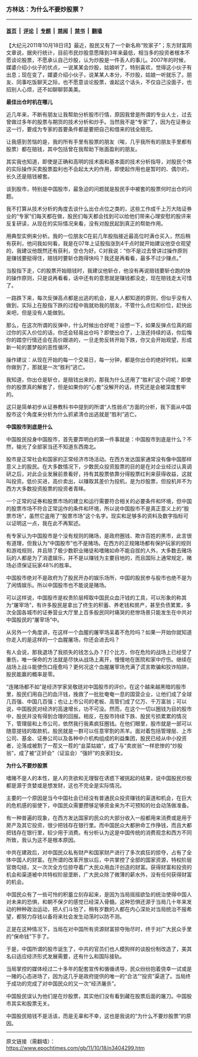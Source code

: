 ### 方林达：为什么不要炒股票？

---

#### [首页](../../../..?n3404299) &nbsp;|&nbsp; [评论](../../../../../epoch-comment?n3404299) &nbsp;|&nbsp; [专题](../../../../../epoch-special?n3404299) &nbsp;|&nbsp; [禁闻](../../../../../epoch-news?n3404299) &nbsp;|&nbsp; [禁书](../../../../../books?n3404299) &nbsp;|&nbsp; [翻墙](https://github.com/gfw-breaker/nogfw/blob/master/README.md?n3404299)


<div class="post_content" id="artbody" itemprop="articleBody">
 <!-- article content begin -->
 <p>
  【大纪元2011年10月18日讯】最近，股民又有了一个新名称“败家子”；东方财富网文章说，据央行统计，目前市民炒股意愿降到3年来最低，相当多的投资者根本不愿谈论股票，不愿承认自己炒股，认为炒股是一件丢人的事儿。2007年的时候，媒婆介绍小伙子的优点，一说某某会炒股，姑娘听了，特别喜欢，觉得这小伙子有出息；现在变了，媒婆介绍小伙子，说某某人本分，不炒股，姑娘一听就乐了。朋友、同事吃饭聊天之际，也不愿意谈论股票，谁起这个话头，不仅自己没面子，也招别人心烦，还不如聊聊郭美美。
 </p>
 <p>
  <b>
   最佳出仓时机在哪儿
  </b>
 </p>
 <p>
  近几年来，不断有朋友让我帮助分析股市行情，原因我曾是所谓的专业人士，过去曾做过多年的股票与期货的技术分析和炒手。当然我不是“专家”了，因为在证券业这一行，要成为专家的首要条件都是要把自己和借来的钱全赔完。
 </p>
 <p>
  让我感到苦恼的是，我的所有手里有股票的朋友（唉，几乎我所有的朋友手里都有股票）都在赔钱，其中包括曾在我帮助下账面盈利的朋友。
 </p>
 <p>
  其实我也知道，即使是正确和高明的技术面和基本面的技术分析指导，对股民个体的实际操作买卖股票盈利也不会起太大的作用，即使起作用也是暂时的、偶尔的，长久还是赔钱被套。
 </p>
 <p>
  谈到股市，特别是中国股市，最急迫的问题就是股民手中被套的股票何时出仓的问题。
 </p>
 <p>
  我不打算从技术分析的角度去谈什么出仓点位之类的，这些工作成千上万大陆证券业的“专家”们每天都在做，股民们每天都会找到可以给他们带来心理安慰的股评来反复研读，从现在的实际情况来看，没有对股民起到真正的帮助作用。
 </p>
 <p>
  用典型实例来分析。我的一位朋友C在前几年股指接近最高位时满仓买入，然后稍有获利，他问我如何看，我是在07年上证股指涨到4千点时就开始建议他空仓观望的，我建议他既然还有获利，空仓为好。C对我说：“你不是过去曾讲过操作原则是赚钱要挺得住，赔钱时要斩仓跑得快吗？我还是再看看，最多不过少赚点。”
 </p>
 <p>
  当股指下走，C的股票开始赔钱时，我建议他斩仓，他没有再说赔钱要斩仓跑的快的操作原则，只是说再看看，话中还有的意思就是赚钱都没走，现在赔钱走太可惜了。
 </p>
 <p>
  一路跌下来，每次反弹高点都是出逃的机会，是人人都知道的原则，但似乎没有人做到，实际上在股指下跌的过程中我就劝我的朋友，不管什么点位和价位，赶快出来吧，但是没有人能做到。
 </p>
 <p>
  那么，在这次所谓的反弹中，什么时候出仓好呢？设想一下，如果反弹点位真的超过你的买入价位的话，你还会轻易出仓吗？即使出仓了，上涨还持续的话，你后悔你的踏空行情还会在高价跟进的，一旦走势反转开始下跌，你又会开始观望，形成新一轮的噩梦般的恶性循环。
 </p>
 <p>
  操作建议：从现在开始的每一个交易日，每一分钟，都是你出仓的绝好时机，如果你做到了，那就是一次“胜利”逃亡。
 </p>
 <p>
  我知道，你出仓是斩仓，是赔钱出来的，那我为什么还用了“胜利”这个词呢？即使你的股票真的解套了，但是如果你的“心套”没解开的话，终究还是会被深度套牢的。
 </p>
 <p>
  这只是简单初步从证券教科书中提到的所谓“人性弱点”方面的分析，我下面从中国股市这个角度来分析为什么抓紧清仓出逃就是“胜利”逃亡。
 </p>
 <p>
  <b>
   中国股市到底是什么
  </b>
 </p>
 <p>
  中国股民投身中国股市，首先要弄明白的第一件事就是：中国股市到底是什么？不然，输光了全部家当还不知道东西南北。
 </p>
 <p>
  股市是正常社会和国家的正常经济市场活动。在西方发达国家通常没有像中国那样意义上的股民。在大多数情况下，少数民众投资股票的目的是在对企业经过认真调研之后，对此企业发展前景看好，持有其股票依靠分得股票红利来获得收益，这就叫投资。低价买进，高价卖出，以赚取其差价为投机，是为炒股票，但投机并不为西方大多数投资股票的投资者青睐。
 </p>
 <p>
  一个正常的证券和股票市场的建立和运行需要符合相关的必要条件和环境，但中国的股票市场不符合正常运作的条件和环境，所以说中国股市不是真正意义上的“股票市场”，虽然它盗用了“股票市场”这个名字。现实和足够多的资料及数字指标可以证明这一点，我在此不再絮述。
 </p>
 <p>
  有专家认为中国股市是个没有规则的赌场，是政府圈钱、欺诈百姓的黑市，此言很有道理，但我认为“中国股市”也不是赌场。在西方的正规赌场都有保护玩家的规则和游戏规则，并且除了极少数职业赌徒和嗜赌如命不能自拔的人外，大多数去赌场玩的人都是为了消遣娱乐，并不是以赚钱为主要目地的，而且国际上通常规定，赌场必须保证玩家48%的胜率。
 </p>
 <p>
  中国股市绝对不是政府为了股民开办的娱乐场所，中国的股民参与股市也绝不是为了闲情娱乐。所以中国股市也不能说是赌场。
 </p>
 <p>
  可以这样说，中国股市是权贵阶层榨取中国民众血汗钱的工具，可以形象的称其为“屠宰场”，有许多股民是拿出了终生的积蓄、养老钱和房产，甚至负债累累，多次全国各城市的证券营业大厅里上百多股民同时痛哭的悲惨场景只能发生在中共对中国股民的“屠宰场”中。
 </p>
 <p>
  从另外一个角度讲，在这样一个血腥的屠宰场呆着不危险吗？如果一开始你就知道你走入的是这样的一个血腥屠场，你还会进去吗？
 </p>
 <p>
  有人会说，那我退场了我损失的钱怎么办？打个比方，你在危险的战场上已经受了重伤，唯一保命的方法就是尽快从战场上离开，慢慢地在医院和家中疗伤。继续在战场上战斗能使伤口痊愈吗？更何况这个血腥屠宰场充满了谎言欺骗和狡诈陷阱，股民能赢的概率是零。
 </p>
 <p>
  “连赌场都不如”是经济学家吴敬琏对中国股市的评价。在这个越来越黑暗的股市里，股民们用自己的血汗钱，挽救了一批批奄奄一息的国营企业，让他们成了全球几百强、中国几百强；也让上市公司的老板、高管们成了亿万、千万富翁；可以说，中国股民对经济的高速增长，功不可没。然而，在这个一切以圈钱为目的股市中，股民并没有得到合理的回报。相反，在股市持续下跌、股民亏损累累的情况下，管理层和上市公司，依然我行我素疯狂圈钱。在他们眼里，股市就是一部可以随意提钱的取款机，股民就是一群可以任意宰割的羔羊。面对着包括管理层、上市公司、基金、证券公司以及各种中介机构组成的利益集团，股民已经从中小投资者，沦落成被割了一茬又一茬的“韭菜姑娘”，成了与“卖炭翁”一样悲惨的“炒股翁”，成了被“正奸会”（证监会）“强奸”的良家妇女。
 </p>
 <p>
  <b>
   为什么不要炒股票
  </b>
 </p>
 <p>
  嗜赌不是人的本性，是人的贪欲和无理智在诱惑下被挑起的结果，说中国股民炒股都是源于贪婪或是想发财，这也不完全是实际情况。
 </p>
 <p>
  主要的一个原因是当今中国社会已经没有普通民众投资赚钱的渠道和机会，在巨大的危机感的驱使下，中国民众需要攒够足够资金来为不可预知的社会动荡做准备。
 </p>
 <p>
  有一种普遍的现象，在西方发达国家的民众的大部分收入一般都用来消费或是用于房产及其它投资，很少把钱存在银行里。而中国民众大都拚命工作挣钱，而且大都把钱存在银行里，较少用于消费。有分析认为这是中国传统的消费观念和西方不同所致，我认为这不是根本原因。
 </p>
 <p>
  中共在建政后，对中国民众私有财产和国家财产进行了多次疯狂的掠夺，占有了全体中国人的财富。在所谓的改革开放以后，中共掌控了全部的国家资源，特权阶层官商勾结，又一次次全方位掠夺着广大民众用血汗创造的财富。获得财富和投资的机会和渠道被中共特权阶层垄断，广大民众除了微薄的薪水外，没有任何获得财富的机会。
 </p>
 <p>
  中国民众有了一些可怜的积蓄立刻存起来，是因为当局摇摇欲坠的统治使得中国人对未来的恐惧，和朝不保夕的感觉已经深入骨髓。这种恐惧还源于当局几十年来发动的种种政治运动，把人们斗怕了，稍有岁数的人都在内心深处对当局统治不报希望，都努力存钱以备将来社会发生动荡时以防不测。
 </p>
 <p>
  正是在这种情况下，当局在对中国所有资源财富掠夺殆尽时，终于对广大民众手里的“保命钱”下手了。
 </p>
 <p>
  于是，中国所谓的股市诞生了，中共的官员们也人模狗样的谈股份制改造了，美其名曰适应经济形式发展需要，还有什么和国际接轨。
 </p>
 <p>
  当局掌控的媒体经过二十多年的配套宣传和循循诱导，民众纷纷抱着侥幸一试或是一赌的心态进场了，因为这几乎是政府提供的唯一的“合法”“投资”渠道了。当局终于成功的完成了对中国民众的又一次“经济屠杀”。
 </p>
 <p>
  中国股民误认为他们是在炒股票，其实他们没有看到藏在股票后面的屠刀。中国股市其实和股票无关。
 </p>
 <p>
  中国股民赔钱不是活该，而是无辜和不幸，这也是我说的“为什么不要炒股票”的原因。
 </p>
 <!-- article content end -->
 <div id="below_article_ad">
 </div>
</div>


---

原文链接（需翻墙）：https://www.epochtimes.com/gb/11/10/18/n3404299.htm